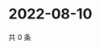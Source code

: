 # 2022-08-10

共 0 条

<!-- BEGIN WEIBO -->
<!-- 最后更新时间 Wed Aug 10 2022 12:20:15 GMT+0800 (China Standard Time) -->

<!-- END WEIBO -->
